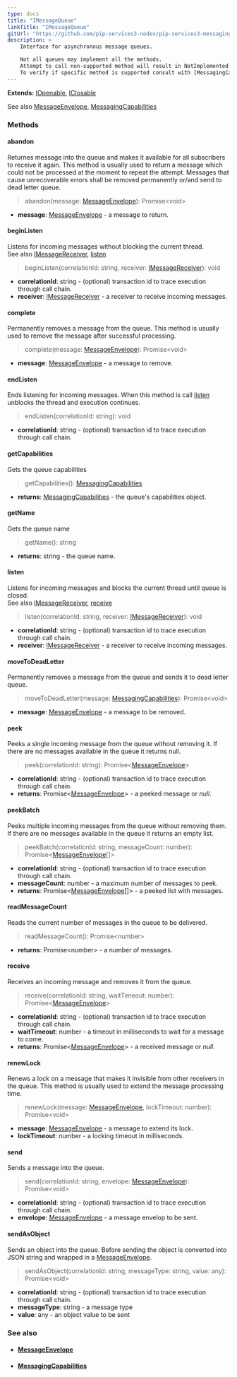 ```yaml
---
type: docs
title: "IMessageQueue"
linkTitle: "IMessageQueue"
gitUrl: "https://github.com/pip-services3-nodex/pip-services3-messaging-nodex"
description: >
    Interface for asynchronous message queues.

    Not all queues may implement all the methods.
    Attempt to call non-supported method will result in NotImplemented exception.
    To verify if specific method is supported consult with [MessagingCapabilities](../messaging_capabilities).   
---
```


**Extends:** [IOpenable](../../../commons/run/iopenable), [IClosable](../../../commons/run/iclosable)

See also [MessageEnvelope](../message_envelope), [MessagingCapabilities](../messaging_capabilities)

### Methods

#### abandon
Returnes message into the queue and makes it available for all subscribers to receive it again. This method is usually used to return a message which could not be processed at the moment to repeat the attempt. Messages that cause unrecoverable errors shall be removed permanently or/and send to dead letter queue.

> abandon(message: [MessageEnvelope](../message_envelope)): Promise\<void\>

- **message**: [MessageEnvelope](../message_envelope) - a message to return.

#### beginListen
Listens for incoming messages without blocking the current thread.  
See also [IMessageReceiver](../imessage_receiver), [listen](#listen)

> beginListen(correlationId: string, receiver: [IMessageReceiver](../imessage_receiver)): void

- **correlationId**: string - (optional) transaction id to trace execution through call chain.
- **receiver**: [IMessageReceiver](../imessage_receiver) - a receiver to receive incoming messages.

#### complete
Permanently removes a message from the queue. This method is usually used to remove the message after successful processing.

> complete(message: [MessageEnvelope](../message_envelope)): Promise\<void\>

- **message**: [MessageEnvelope](../message_envelope) - a message to remove.

#### endListen
Ends listening for incoming messages. When this method is call [listen](#listen) unblocks the thread and execution continues.

> endListen(correlationId: string): void

- **correlationId**: string - (optional) transaction id to trace execution through call chain.

#### getCapabilities
Gets the queue capabilities

> getCapabilities(): [MessagingCapabilities](../messaging_capabilities)

- **returns**: [MessagingCapabilities](../messaging_capabilities) - the queue's capabilities object.

#### getName
Gets the queue name

> getName(): string

- **returns**: string - the queue name.

#### listen
Listens for incoming messages and blocks the current thread until queue is closed.  
See also [IMessageReceiver](../imessage_receiver), [receive](#receive)

> listen(correlationId: string, receiver: [IMessageReceiver](../imessage_receiver)): void

- **correlationId**: string - (optional) transaction id to trace execution through call chain.
- **receiver**: [IMessageReceiver](../imessage_receiver) - a receiver to receive incoming messages.


#### moveToDeadLetter
Permanently removes a message from the queue and sends it to dead letter queue.

> moveToDeadLetter(message: [MessagingCapabilities](../messaging_capabilities)): Promise\<void\>

- **message**: [MessageEnvelope](../message_envelope) - a message to be removed.

#### peek
Peeks a single incoming message from the queue without removing it. If there are no messages available in the queue it returns null.

> peek(correlationId: string): Promise<[MessageEnvelope](../message_envelope)>

- **correlationId**: string - (optional) transaction id to trace execution through call chain.
- **returns**: Promise<[MessageEnvelope](../message_envelope)> - a peeked message or *null*.

#### peekBatch
Peeks multiple incoming messages from the queue without removing them. If there are no messages available in the queue it returns an empty list.

> peekBatch(correlationId: string, messageCount: number): Promise<[MessageEnvelope](../message_envelope)[]>

- **correlationId**: string - (optional) transaction id to trace execution through call chain.
- **messageCount**: number - a maximum number of messages to peek.
- **returns**: Promise<[MessageEnvelope](../message_envelope)[]> - a peeked list with messages.

#### readMessageCount
Reads the current number of messages in the queue to be delivered.

> readMessageCount(): Promise\<number\>

- **returns**: Promise\<number\> - a number of messages.

#### receive
Receives an incoming message and removes it from the queue.

> receive(correlationId: string, waitTimeout: number): Promise<[MessageEnvelope](../message_envelope)>

- **correlationId**: string - (optional) transaction id to trace execution through call chain.
- **waitTimeout**: number - a timeout in milliseconds to wait for a message to come.
- **returns**: Promise<[MessageEnvelope](../message_envelope)> - a received message or *null*.

#### renewLock
Renews a lock on a message that makes it invisible from other receivers in the queue. This method is usually used to extend the message processing time.

> renewLock(message: [MessageEnvelope](../message_envelope), lockTimeout: number): Promise\<void\>

- **message**: [MessageEnvelope](../message_envelope) - a message to extend its lock.
- **lockTimeout**: number - a locking timeout in milliseconds.

#### send
Sends a message into the queue.

> send(correlationId: string, envelope: [MessageEnvelope](../message_envelope)): Promise\<void\>

- **correlationId**: string - (optional) transaction id to trace execution through call chain.
- **envelope**: [MessageEnvelope](../message_envelope) - a message envelop to be sent.

#### sendAsObject
Sends an object into the queue. Before sending the object is converted into JSON string and wrapped in a [MessageEnvelope](../message_envelope).

> sendAsObject(correlationId: string, messageType: string, value: any): Promise\<void\>

- **correlationId**: string - (optional) transaction id to trace execution through call chain.
- **messageType**: string - a message type
- **value**: any - an object value to be sent



### See also
- #### [MessageEnvelope](../message_envelope)
- #### [MessagingCapabilities](../messaging_capabilities)
